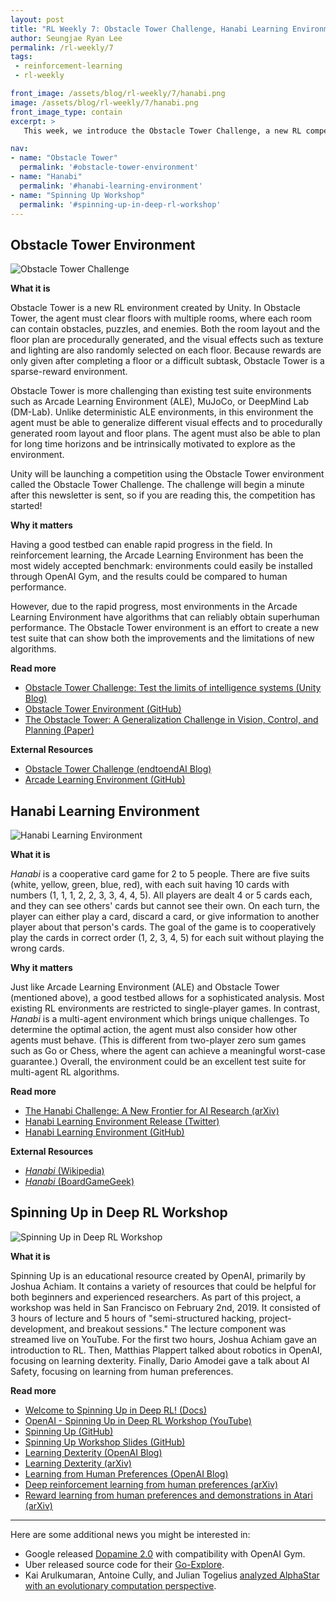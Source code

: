 ```yaml
---
layout: post
title: "RL Weekly 7: Obstacle Tower Challenge, Hanabi Learning Environment, and Spinning Up Workshop"
author: Seungjae Ryan Lee
permalink: /rl-weekly/7
tags:
 - reinforcement-learning
 - rl-weekly

front_image: /assets/blog/rl-weekly/7/hanabi.png
image: /assets/blog/rl-weekly/7/hanabi.png
front_image_type: contain
excerpt: >
   This week, we introduce the Obstacle Tower Challenge, a new RL competition by Unity, Hanabi Learning Environment, a multi-agent environment by DeepMind, and Spinning Up Workshop, a workshop hosted by OpenAI.

nav:
- name: "Obstacle Tower"
  permalink: '#obstacle-tower-environment'
- name: "Hanabi"
  permalink: '#hanabi-learning-environment'
- name: "Spinning Up Workshop"
  permalink: '#spinning-up-in-deep-rl-workshop'
---
```




## Obstacle Tower Environment

<div class="w50" style="margin: 10px auto;">
  <img src="{{ absolute_url }}/assets/blog/rl-weekly/7/obstacle-tower.jpg" alt="Obstacle Tower Challenge">
</div>

**What it is**

Obstacle Tower is a new RL environment created by Unity. In Obstacle Tower, the agent must clear floors with multiple rooms, where each room can contain obstacles, puzzles, and enemies. Both the room layout and the floor plan are procedurally generated, and the visual effects such as texture and lighting are also randomly selected on each floor. Because rewards are only given after completing a floor or a difficult subtask, Obstacle Tower is a sparse-reward environment.

Obstacle Tower is more challenging than existing test suite environments such as Arcade Learning Environment (ALE), MuJoCo, or DeepMind Lab (DM-Lab). Unlike deterministic ALE environments, in this environment the agent must be able to generalize different visual effects and to procedurally generated room layout and floor plans. The agent must also be able to plan for long time horizons and be intrinsically motivated to explore as the environment.

Unity will be launching a competition using the Obstacle Tower environment called the Obstacle Tower Challenge. The challenge will begin a minute after this newsletter is sent, so if you are reading this, the competition has started!

**Why it matters**

Having a good testbed can enable rapid progress in the field. In reinforcement learning, the Arcade Learning Environment has been the most widely accepted benchmark: environments could easily be installed through OpenAI Gym, and the results could be compared to human performance.

However, due to the rapid progress, most environments in the Arcade Learning Environment have algorithms that can reliably obtain superhuman performance. The Obstacle Tower environment is an effort to create a new test suite that can show both the improvements and the limitations of new algorithms.

**Read more**

- [Obstacle Tower Challenge: Test the limits of intelligence systems (Unity Blog)](https://blogs.unity3d.com/2019/01/28/obstacle-tower-challenge-test-the-limits-of-intelligence-systems/)
- [Obstacle Tower Environment (GitHub)](https://github.com/Unity-Technologies/obstacle-tower-env)
- [The Obstacle Tower: A Generalization Challenge in Vision, Control, and Planning (Paper)](https://storage.googleapis.com/obstacle-tower-build/Obstacle_Tower_Paper_Final.pdf)

**External Resources**

- [Obstacle Tower Challenge (endtoendAI Blog)](https://www.endtoend.ai/tags/obstacle-tower/)
- [Arcade Learning Environment (GitHub)](https://github.com/mgbellemare/Arcade-Learning-Environment)



## Hanabi Learning Environment

<div class="w100" style="margin: 10px auto;">
  <img src="{{ absolute_url }}/assets/blog/rl-weekly/7/hanabi.png" alt="Hanabi Learning Environment">
</div>

**What it is**

*Hanabi* is a cooperative card game for 2 to 5 people. There are five suits (white, yellow, green, blue, red), with each suit having 10 cards with numbers (1, 1, 1, 2, 2, 3, 3, 4, 4, 5). All players are dealt 4 or 5 cards each, and they can see others' cards but cannot see their own. On each turn, the player can either play a card, discard a card, or give information to another player about that person's cards. The goal of the game is to cooperatively play the cards in correct order (1, 2, 3, 4, 5) for each suit without playing the wrong cards.

**Why it matters**

Just like Arcade Learning Environment (ALE) and Obstacle Tower (mentioned above), a good testbed allows for a sophisticated analysis. Most existing RL environments are restricted to single-player games. In contrast, *Hanabi* is a multi-agent environment which brings unique challenges. To determine the optimal action, the agent must also consider how other agents must behave. (This is different from two-player zero sum games such as Go or Chess, where the agent can achieve a meaningful worst-case guarantee.) Overall, the environment could be an excellent test suite for multi-agent RL algorithms.

**Read more**

- [The Hanabi Challenge: A New Frontier for AI Research (arXiv)](https://arxiv.org/abs/1902.00506)
- [Hanabi Learning Environment Release (Twitter)](https://twitter.com/i/web/status/1092471486936436736)
- [Hanabi Learning Environment (GitHub)](https://github.com/deepmind/hanabi-learning-environment)

**External Resources**

- [*Hanabi* (Wikipedia)](https://en.wikipedia.org/wiki/Hanabi_(card_game))
- [*Hanabi* (BoardGameGeek)](https://boardgamegeek.com/boardgame/98778/hanabi)





## Spinning Up in Deep RL Workshop

<div class="w50" style="margin: 10px auto;">
  <img src="{{ absolute_url }}/assets/blog/rl-weekly/7/spinning-up-in-rl.png" alt="Spinning Up in Deep RL Workshop">
</div>

**What it is**

Spinning Up is an educational resource created by OpenAI, primarily by Joshua Achiam. It contains a variety of resources that could be helpful for both beginners and experienced researchers. As part of this project, a workshop was held in San Francisco on February 2nd, 2019. It consisted of 3 hours of lecture and 5 hours of "semi-structured hacking, project-development, and breakout sessions." The lecture component was streamed live on YouTube. For the first two hours, Joshua Achiam gave an introduction to RL. Then, Matthias Plappert talked about robotics in OpenAI, focusing on learning dexterity. Finally, Dario Amodei gave a talk about AI Safety, focusing on learning from human preferences.

**Read more**

- [Welcome to Spinning Up in Deep RL! (Docs)](http://spinningup.openai.com/en/latest/)
- [OpenAI - Spinning Up in Deep RL Workshop (YouTube)](https://www.youtube.com/watch?v=fdY7dt3ijgY)
- [Spinning Up (GitHub)](https://github.com/openai/spinningup)
- [Spinning Up Workshop Slides (GitHub)](https://github.com/openai/spinningup-workshop)
- [Learning Dexterity (OpenAI Blog)](https://blog.openai.com/learning-dexterity/)
- [Learning Dexterity (arXiv)](https://arxiv.org/abs/1808.00177)
- [Learning from Human Preferences (OpenAI Blog)](https://blog.openai.com/deep-reinforcement-learning-from-human-preferences/)
- [Deep reinforcement learning from human preferences (arXiv)](https://arxiv.org/abs/1706.03741)
- [Reward learning from human preferences and demonstrations in Atari (arXiv)](https://arxiv.org/abs/1811.06521)


---

Here are some additional news you might be interested in:

- Google released [Dopamine 2.0](https://opensource.googleblog.com/2019/02/dopamine-2.0.html) with compatibility with OpenAI Gym.
- Uber released source code for their [Go-Explore](https://github.com/uber-research/go-explore).
- Kai Arulkumaran, Antoine Cully, and Julian Togelius [analyzed AlphaStar with an evolutionary computation perspective](https://arxiv.org/abs/1902.01724).
